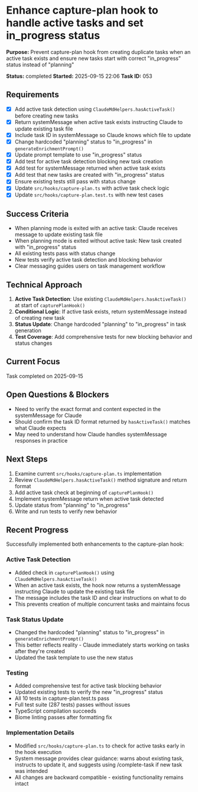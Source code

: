 # Enhance capture-plan hook to handle active tasks and set in_progress status

**Purpose:** Prevent capture-plan hook from creating duplicate tasks when an active task exists and ensure new tasks start with correct "in_progress" status instead of "planning"

**Status:** completed
**Started:** 2025-09-15 22:06
**Task ID:** 053

## Requirements
- [x] Add active task detection using `ClaudeMdHelpers.hasActiveTask()` before creating new tasks
- [x] Return systemMessage when active task exists instructing Claude to update existing task file
- [x] Include task ID in systemMessage so Claude knows which file to update
- [x] Change hardcoded "planning" status to "in_progress" in `generateEnrichmentPrompt()`
- [x] Update prompt template to use "in_progress" status
- [x] Add test for active task detection blocking new task creation
- [x] Add test for systemMessage returned when active task exists
- [x] Add test that new tasks are created with "in_progress" status
- [x] Ensure existing tests still pass with status change
- [x] Update `src/hooks/capture-plan.ts` with active task check logic
- [x] Update `src/hooks/capture-plan.test.ts` with new test cases

## Success Criteria
- When planning mode is exited with an active task: Claude receives message to update existing task file
- When planning mode is exited without active task: New task created with "in_progress" status
- All existing tests pass with status change
- New tests verify active task detection and blocking behavior
- Clear messaging guides users on task management workflow

## Technical Approach
1. **Active Task Detection**: Use existing `ClaudeMdHelpers.hasActiveTask()` at start of `capturePlanHook()`
2. **Conditional Logic**: If active task exists, return systemMessage instead of creating new task
3. **Status Update**: Change hardcoded "planning" to "in_progress" in task generation
4. **Test Coverage**: Add comprehensive tests for new blocking behavior and status changes

## Current Focus

Task completed on 2025-09-15

## Open Questions & Blockers
- Need to verify the exact format and content expected in the systemMessage for Claude
- Should confirm the task ID format returned by `hasActiveTask()` matches what Claude expects
- May need to understand how Claude handles systemMessage responses in practice

## Next Steps
1. Examine current `src/hooks/capture-plan.ts` implementation
2. Review `ClaudeMdHelpers.hasActiveTask()` method signature and return format
3. Add active task check at beginning of `capturePlanHook()`
4. Implement systemMessage return when active task detected
5. Update status from "planning" to "in_progress"
6. Write and run tests to verify new behavior

## Recent Progress

Successfully implemented both enhancements to the capture-plan hook:

### Active Task Detection
- Added check in `capturePlanHook()` using `ClaudeMdHelpers.hasActiveTask()`
- When an active task exists, the hook now returns a systemMessage instructing Claude to update the existing task file
- The message includes the task ID and clear instructions on what to do
- This prevents creation of multiple concurrent tasks and maintains focus

### Task Status Update
- Changed the hardcoded "planning" status to "in_progress" in `generateEnrichmentPrompt()`
- This better reflects reality - Claude immediately starts working on tasks after they're created
- Updated the task template to use the new status

### Testing
- Added comprehensive test for active task blocking behavior
- Updated existing tests to verify the new "in_progress" status
- All 10 tests in capture-plan.test.ts pass
- Full test suite (287 tests) passes without issues
- TypeScript compilation succeeds
- Biome linting passes after formatting fix

### Implementation Details
- Modified `src/hooks/capture-plan.ts` to check for active tasks early in the hook execution
- System message provides clear guidance: warns about existing task, instructs to update it, and suggests using /complete-task if new task was intended
- All changes are backward compatible - existing functionality remains intact

<!-- github_issue: 50 -->
<!-- github_url: https://github.com/cahaseler/cc-track/issues/50 -->
<!-- issue_branch: 50-enhance-capture-plan-hook-to-handle-active-tasks-and-set-in_progress-status -->